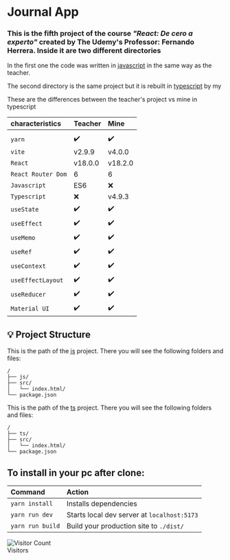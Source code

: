 <link href="js/styles.css" rel="stylesheet"></link>
<h1>Journal App</h1>

### This is the fifth project of the course _"React: De cero a experto"_ created by The Udemy's Professor: Fernando Herrera. Inside it are two different directories

In the first one the code was written in <a href="https://github.com/dialmonsalve/React-05JournalApp/tree/master/js" class="language--js">javascript</a> in the same way as the teacher.  

The second directory is the same project but it is rebuilt in <a href="https://github.com/dialmonsalve/React-05JournalApp/tree/master/ts" class="language--ts">typescript</a> by my

These are the differences between the teacher's project vs mine in typescript
 

| 	characteristics	|		Teacher	|		Mine	|
| :-----------------|:----------|:--------|
|										|						|					|
| `yarn`			      |		✔️			|	✔️		 |
| `vite` 			      |		v2.9.9  |	v4.0.0 	|
| `React`		 		    |		v18.0.0	|	v18.2.0	|
| `React Router Dom`|			6		  |		6		 |
| `Javascript`			|		ES6			|	 ❌  	|
| `Typescript`			|		❌			 | v4.9.3	|
| `useState`				|		✔️			|   ✔️	 |
| `useEffect`				|		✔️		  |  	✔️   |
| `useMemo`					|		✔️		  |  	✔️   |
| `useRef`					|		✔️		  |  	✔️   |
| `useContext`			|		✔️		  |  	✔️   |
| `useEffectLayout`	|		✔️		  |  	✔️   |
| `useReducer`			|		✔️		  |  	✔️   |
| `Material UI`			|		✔️			|   ✔️   |


## 💡 Project Structure

This is the path of the <a href="https://github.com/dialmonsalve/React-05JournalApp/tree/master/js" class="language--js">js</a> project. There you will see the following folders and files:

<div class="path-js">

```
/
├── js/
├── src/
│   └── index.html/
└── package.json
```
</div>

This is the path of the <a href="https://github.com/dialmonsalve/React-05JournalApp/tree/master/ts" class="language--ts">ts</a> project. There you will see the following folders and files:

<div class="path-ts">

```
/
├── ts/
├── src/
│   └── index.html/
└── package.json
```

</div>
  
## To install in your pc after clone:  

| Command                | Action                                           |
| :--------------------- | :----------------------------------------------- |
| `yarn install`          | Installs dependencies                            |
| `yarn run dev`          | Starts local dev server at `localhost:5173`      |
| `yarn run build`        | Build your production site to `./dist/`          |  

![Visitor Count](https://profile-counter.glitch.me/dialmonsalve/count.svg)  
Visitors